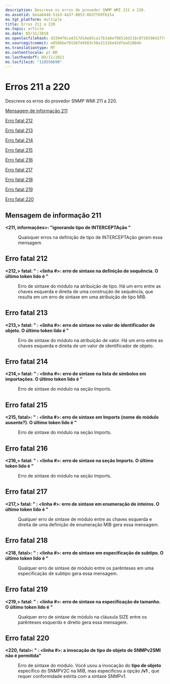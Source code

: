 ```yaml
---
description: Descreve os erros do provedor SNMP WMI 211 a 220.
ms.assetid: beaa644d-51b3-4a57-8853-0b37f69f615a
ms.tgt_platform: multiple
title: Erros 211 a 220
ms.topic: article
ms.date: 05/31/2018
ms.openlocfilehash: d3394f6ca4317d14e83ca17b3a8ef9b516d218c072659041f7c6f5b035e6cdcc
ms.sourcegitcommit: e858bbe701567d4583c50a11326e42d7ea51804b
ms.translationtype: MT
ms.contentlocale: pt-BR
ms.lasthandoff: 08/11/2021
ms.locfileid: "118556698"
---
```

# <a name="errors-211-through-220"></a>Erros 211 a 220

Descreve os erros do provedor SNMP WMI 211 a 220.

[Mensagem de informação 211](#information-message-211)

[Erro fatal 212](#fatal-error-212)

[Erro fatal 213](#fatal-error-213)

[Erro fatal 214](#fatal-error-214)

[Erro fatal 215](#fatal-error-215)

[Erro fatal 216](#fatal-error-216)

[Erro fatal 217](#fatal-error-217)

[Erro fatal 218](#fatal-error-218)

[Erro fatal 219](#fatal-error-219)

[Erro fatal 220](#fatal-error-220)

## <a name="information-message-211"></a>Mensagem de informação 211

<dl> <dt>

<span id="_211__Information____Skipping_TRAP-TYPE__identifier__"></span><span id="_211__information____skipping_trap-type__identifier__"></span><span id="_211__INFORMATION____SKIPPING_TRAP-TYPE__IDENTIFIER__"></span>**<211, informações>: "ignorando tipo de INTERCEPTAção <identifier> "**
</dt> <dd>

Quaisquer erros na definição de tipo de INTERCEPTAção geram essa mensagem.

</dd> </dl>

## <a name="fatal-error-212"></a>Erro fatal 212

<dl> <dt>

<span id="_212__Fatal_____fileName___line____Syntax_Error_in_SEQUENCE_definition._Last_token_read_is__token__"></span><span id="_212__fatal_____filename___line____syntax_error_in_sequence_definition._last_token_read_is__token__"></span><span id="_212__FATAL_____FILENAME___LINE____SYNTAX_ERROR_IN_SEQUENCE_DEFINITION._LAST_TOKEN_READ_IS__TOKEN__"></span>**<212,> fatal: " <fileName> : <linha \#>: erro de sintaxe na definição de sequência. O último token lido é <token> "**
</dt> <dd>

Erro de sintaxe do módulo na atribuição de tipo. Há um erro entre as chaves esquerda e direita de uma construção de sequência, que resulta em um erro de sintaxe em uma atribuição de tipo MIB.

</dd> </dl>

## <a name="fatal-error-213"></a>Erro fatal 213

<dl> <dt>

<span id="_213__Fatal_____fileName___line____Syntax_Error_in_Object_Identifier_value._Last_token_read_is__token__"></span><span id="_213__fatal_____filename___line____syntax_error_in_object_identifier_value._last_token_read_is__token__"></span><span id="_213__FATAL_____FILENAME___LINE____SYNTAX_ERROR_IN_OBJECT_IDENTIFIER_VALUE._LAST_TOKEN_READ_IS__TOKEN__"></span>**<213,> fatal: " <fileName> : <linha \#>: erro de sintaxe no valor do identificador de objeto. O último token lido é <token> "**
</dt> <dd>

Erro de sintaxe do módulo na atribuição de valor. Há um erro entre as chaves esquerda e direita de um valor de identificador de objeto.

</dd> </dl>

## <a name="fatal-error-214"></a>Erro fatal 214

<dl> <dt>

<span id="_214__Fatal_____fileName___line____Syntax_Error_in_the_list_of_symbols_in_IMPORTS._Last_token_read_is__token__"></span><span id="_214__fatal_____filename___line____syntax_error_in_the_list_of_symbols_in_imports._last_token_read_is__token__"></span><span id="_214__FATAL_____FILENAME___LINE____SYNTAX_ERROR_IN_THE_LIST_OF_SYMBOLS_IN_IMPORTS._LAST_TOKEN_READ_IS__TOKEN__"></span>**<214,> fatal: " <fileName> : <linha \#>: erro de sintaxe na lista de símbolos em importações. O último token lido é <token> "**
</dt> <dd>

Erro de sintaxe do módulo na seção Imports.

</dd> </dl>

## <a name="fatal-error-215"></a>Erro fatal 215

<dl> <dt>

<span id="_215__Fatal_____fileName___line____Syntax_Error_in_IMPORTS__missing_module_name__._Last_token_read_is__token__"></span><span id="_215__fatal_____filename___line____syntax_error_in_imports__missing_module_name__._last_token_read_is__token__"></span><span id="_215__FATAL_____FILENAME___LINE____SYNTAX_ERROR_IN_IMPORTS__MISSING_MODULE_NAME__._LAST_TOKEN_READ_IS__TOKEN__"></span>**<215, fatal>: " <fileName> : <linha \#>: erro de sintaxe em Imports (nome de módulo ausente?). O último token lido é <token> "**
</dt> <dd>

Erro de sintaxe do módulo na seção Imports.

</dd> </dl>

## <a name="fatal-error-216"></a>Erro fatal 216

<dl> <dt>

<span id="_216__Fatal_____fileName___line____Syntax_Error_in_the_IMPORTS_section._Last_token_read_is__token__"></span><span id="_216__fatal_____filename___line____syntax_error_in_the_imports_section._last_token_read_is__token__"></span><span id="_216__FATAL_____FILENAME___LINE____SYNTAX_ERROR_IN_THE_IMPORTS_SECTION._LAST_TOKEN_READ_IS__TOKEN__"></span>**<216,> fatal: " <fileName> : <linha \#>: erro de sintaxe na seção Imports. O último token lido é <token> "**
</dt> <dd>

Erro de sintaxe do módulo na seção Imports.

</dd> </dl>

## <a name="fatal-error-217"></a>Erro fatal 217

<dl> <dt>

<span id="_217__Fatal_____fileName___line____Syntax_error_in_INTEGER_Enumeration._Last_token_read_is__token__"></span><span id="_217__fatal_____filename___line____syntax_error_in_integer_enumeration._last_token_read_is__token__"></span><span id="_217__FATAL_____FILENAME___LINE____SYNTAX_ERROR_IN_INTEGER_ENUMERATION._LAST_TOKEN_READ_IS__TOKEN__"></span>**<217,> fatal: " <fileName> : <linha \#>: erro de sintaxe em enumeração de inteiros. O último token lido é <token> "**
</dt> <dd>

Qualquer erro de sintaxe de módulo entre as chaves esquerda e direita de uma definição de enumeração MIB gera essa mensagem.

</dd> </dl>

## <a name="fatal-error-218"></a>Erro fatal 218

<dl> <dt>

<span id="_218__Fatal_____fileName___line____Syntax_Error_in_sub-type_specification._Last_token_read_is__token__"></span><span id="_218__fatal_____filename___line____syntax_error_in_sub-type_specification._last_token_read_is__token__"></span><span id="_218__FATAL_____FILENAME___LINE____SYNTAX_ERROR_IN_SUB-TYPE_SPECIFICATION._LAST_TOKEN_READ_IS__TOKEN__"></span>**<218, fatal>: " <fileName> : <linha \#>: erro de sintaxe em especificação de subtipo. O último token lido é <token> "**
</dt> <dd>

Qualquer erro de sintaxe de módulo entre os parênteses em uma especificação de subtipo gera essa mensagem.

</dd> </dl>

## <a name="fatal-error-219"></a>Erro fatal 219

<dl> <dt>

<span id="_219__Fatal____fileName___line____Syntax_Error_in_the_SIZE_specification._Last_token_read_is__token__"></span><span id="_219__fatal____filename___line____syntax_error_in_the_size_specification._last_token_read_is__token__"></span><span id="_219__FATAL____FILENAME___LINE____SYNTAX_ERROR_IN_THE_SIZE_SPECIFICATION._LAST_TOKEN_READ_IS__TOKEN__"></span>**<219,> fatal: " <fileName> : <linha \#>: erro de sintaxe na especificação de tamanho. O último token lido é <token> "**
</dt> <dd>

Qualquer erro de sintaxe de módulo na cláusula SIZE entre os parênteses esquerdo e direito gera essa mensagem.

</dd> </dl>

## <a name="fatal-error-220"></a>Erro fatal 220

<dl> <dt>

<span id="_220__Fatal____fileName___line____OBJECT-TYPE_invocation_of_SNMPv2SMI_not_allowed_"></span><span id="_220__fatal____filename___line____object-type_invocation_of_snmpv2smi_not_allowed_"></span><span id="_220__FATAL____FILENAME___LINE____OBJECT-TYPE_INVOCATION_OF_SNMPV2SMI_NOT_ALLOWED_"></span>**<220, fatal>: " <fileName> : <linha \#>: a invocação de tipo de objeto de SNMPv2SMI não é permitida"**
</dt> <dd>

Erro de sintaxe do módulo. Você usou a invocação do **tipo de objeto** específico do SNMPV2C na MIB, mas especificou a opção **/v1** , que requer conformidade estrita com a sintaxe SNMPv1.

</dd> </dl>

 

 



